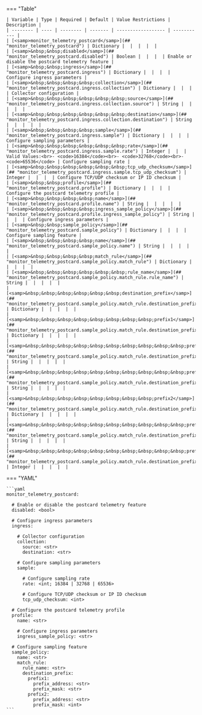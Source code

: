 <!--
  ~ Copyright (c) 2024 Arista Networks, Inc.
  ~ Use of this source code is governed by the Apache License 2.0
  ~ that can be found in the LICENSE file.
  -->
=== "Table"

    | Variable | Type | Required | Default | Value Restrictions | Description |
    | -------- | ---- | -------- | ------- | ------------------ | ----------- |
    | [<samp>monitor_telemetry_postcard</samp>](## "monitor_telemetry_postcard") | Dictionary |  |  |  |  |
    | [<samp>&nbsp;&nbsp;disabled</samp>](## "monitor_telemetry_postcard.disabled") | Boolean |  |  |  | Enable or disable the postcard telemetry feature |
    | [<samp>&nbsp;&nbsp;ingress</samp>](## "monitor_telemetry_postcard.ingress") | Dictionary |  |  |  | Configure ingress parameters |
    | [<samp>&nbsp;&nbsp;&nbsp;&nbsp;collection</samp>](## "monitor_telemetry_postcard.ingress.collection") | Dictionary |  |  |  | Collector configuration |
    | [<samp>&nbsp;&nbsp;&nbsp;&nbsp;&nbsp;&nbsp;source</samp>](## "monitor_telemetry_postcard.ingress.collection.source") | String |  |  |  |  |
    | [<samp>&nbsp;&nbsp;&nbsp;&nbsp;&nbsp;&nbsp;destination</samp>](## "monitor_telemetry_postcard.ingress.collection.destination") | String |  |  |  |  |
    | [<samp>&nbsp;&nbsp;&nbsp;&nbsp;sample</samp>](## "monitor_telemetry_postcard.ingress.sample") | Dictionary |  |  |  | Configure sampling parameters |
    | [<samp>&nbsp;&nbsp;&nbsp;&nbsp;&nbsp;&nbsp;rate</samp>](## "monitor_telemetry_postcard.ingress.sample.rate") | Integer |  |  | Valid Values:<br>- <code>16384</code><br>- <code>32768</code><br>- <code>65536</code> | Configure sampling rate |
    | [<samp>&nbsp;&nbsp;&nbsp;&nbsp;&nbsp;&nbsp;tcp_udp_checksum</samp>](## "monitor_telemetry_postcard.ingress.sample.tcp_udp_checksum") | Integer |  |  |  | Configure TCP/UDP checksum or IP ID checksum |
    | [<samp>&nbsp;&nbsp;profile</samp>](## "monitor_telemetry_postcard.profile") | Dictionary |  |  |  | Configure the postcard telemetry profile |
    | [<samp>&nbsp;&nbsp;&nbsp;&nbsp;name</samp>](## "monitor_telemetry_postcard.profile.name") | String |  |  |  |  |
    | [<samp>&nbsp;&nbsp;&nbsp;&nbsp;ingress_sample_policy</samp>](## "monitor_telemetry_postcard.profile.ingress_sample_policy") | String |  |  |  | Configure ingress parameters |
    | [<samp>&nbsp;&nbsp;sample_policy</samp>](## "monitor_telemetry_postcard.sample_policy") | Dictionary |  |  |  | Configure sampling feature |
    | [<samp>&nbsp;&nbsp;&nbsp;&nbsp;name</samp>](## "monitor_telemetry_postcard.sample_policy.name") | String |  |  |  |  |
    | [<samp>&nbsp;&nbsp;&nbsp;&nbsp;match_rule</samp>](## "monitor_telemetry_postcard.sample_policy.match_rule") | Dictionary |  |  |  |  |
    | [<samp>&nbsp;&nbsp;&nbsp;&nbsp;&nbsp;&nbsp;rule_name</samp>](## "monitor_telemetry_postcard.sample_policy.match_rule.rule_name") | String |  |  |  |  |
    | [<samp>&nbsp;&nbsp;&nbsp;&nbsp;&nbsp;&nbsp;destination_prefix</samp>](## "monitor_telemetry_postcard.sample_policy.match_rule.destination_prefix") | Dictionary |  |  |  |  |
    | [<samp>&nbsp;&nbsp;&nbsp;&nbsp;&nbsp;&nbsp;&nbsp;&nbsp;prefix1</samp>](## "monitor_telemetry_postcard.sample_policy.match_rule.destination_prefix.prefix1") | Dictionary |  |  |  |  |
    | [<samp>&nbsp;&nbsp;&nbsp;&nbsp;&nbsp;&nbsp;&nbsp;&nbsp;&nbsp;&nbsp;prefix_address</samp>](## "monitor_telemetry_postcard.sample_policy.match_rule.destination_prefix.prefix1.prefix_address") | String |  |  |  |  |
    | [<samp>&nbsp;&nbsp;&nbsp;&nbsp;&nbsp;&nbsp;&nbsp;&nbsp;&nbsp;&nbsp;prefix_mask</samp>](## "monitor_telemetry_postcard.sample_policy.match_rule.destination_prefix.prefix1.prefix_mask") | String |  |  |  |  |
    | [<samp>&nbsp;&nbsp;&nbsp;&nbsp;&nbsp;&nbsp;&nbsp;&nbsp;prefix2</samp>](## "monitor_telemetry_postcard.sample_policy.match_rule.destination_prefix.prefix2") | Dictionary |  |  |  |  |
    | [<samp>&nbsp;&nbsp;&nbsp;&nbsp;&nbsp;&nbsp;&nbsp;&nbsp;&nbsp;&nbsp;prefix_address</samp>](## "monitor_telemetry_postcard.sample_policy.match_rule.destination_prefix.prefix2.prefix_address") | String |  |  |  |  |
    | [<samp>&nbsp;&nbsp;&nbsp;&nbsp;&nbsp;&nbsp;&nbsp;&nbsp;&nbsp;&nbsp;prefix_mask</samp>](## "monitor_telemetry_postcard.sample_policy.match_rule.destination_prefix.prefix2.prefix_mask") | Integer |  |  |  |  |

=== "YAML"

    ```yaml
    monitor_telemetry_postcard:

      # Enable or disable the postcard telemetry feature
      disabled: <bool>

      # Configure ingress parameters
      ingress:

        # Collector configuration
        collection:
          source: <str>
          destination: <str>

        # Configure sampling parameters
        sample:

          # Configure sampling rate
          rate: <int; 16384 | 32768 | 65536>

          # Configure TCP/UDP checksum or IP ID checksum
          tcp_udp_checksum: <int>

      # Configure the postcard telemetry profile
      profile:
        name: <str>

        # Configure ingress parameters
        ingress_sample_policy: <str>

      # Configure sampling feature
      sample_policy:
        name: <str>
        match_rule:
          rule_name: <str>
          destination_prefix:
            prefix1:
              prefix_address: <str>
              prefix_mask: <str>
            prefix2:
              prefix_address: <str>
              prefix_mask: <int>
    ```
